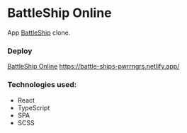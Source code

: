 # BattleShip Online

App [BattleShip](http://ru.battleship-game.org/) clone.

### Deploy

[BattleShip Online](https://battle-ships-pwrrngrs.netlify.app/) https://battle-ships-pwrrngrs.netlify.app/

### Technologies used:

- React
- TypeScript
- SPA
- SCSS
